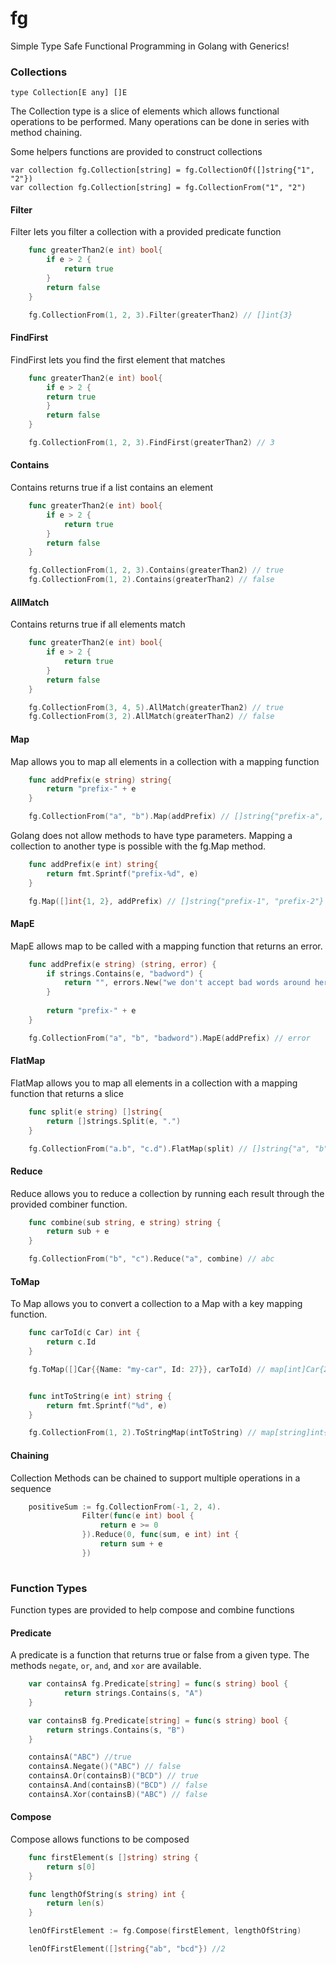 # fg

Simple Type Safe Functional Programming in Golang with Generics! 

### Collections

```golang
type Collection[E any] []E
```

The Collection type is a slice of elements which allows functional operations to be performed. Many operations can be done in series with method chaining. 

Some helpers functions are provided to construct collections

```golang
var collection fg.Collection[string] = fg.CollectionOf([]string{"1", "2"})
var collection fg.Collection[string] = fg.CollectionFrom("1", "2")
```

#### Filter

Filter lets you filter a collection with a provided predicate function

```go
    func greaterThan2(e int) bool{
        if e > 2 {
            return true
        }
        return false
    }

    fg.CollectionFrom(1, 2, 3).Filter(greaterThan2) // []int{3}
```

#### FindFirst

FindFirst lets you find the first element that matches 

```go
    func greaterThan2(e int) bool{
        if e > 2 {
        return true
        }
        return false
    }

    fg.CollectionFrom(1, 2, 3).FindFirst(greaterThan2) // 3
```

#### Contains

Contains returns true if a list contains an element

```go
    func greaterThan2(e int) bool{
        if e > 2 {
            return true
        }
        return false
    }

    fg.CollectionFrom(1, 2, 3).Contains(greaterThan2) // true
    fg.CollectionFrom(1, 2).Contains(greaterThan2) // false
```

#### AllMatch

Contains returns true if all elements match

```go
    func greaterThan2(e int) bool{
        if e > 2 {
            return true
        }
        return false
    }

    fg.CollectionFrom(3, 4, 5).AllMatch(greaterThan2) // true
    fg.CollectionFrom(3, 2).AllMatch(greaterThan2) // false
```

#### Map

Map allows you to map all elements in a collection with a mapping function

```go
    func addPrefix(e string) string{
        return "prefix-" + e
    }

    fg.CollectionFrom("a", "b").Map(addPrefix) // []string{"prefix-a", "prefix-b"}
```

Golang does not allow methods to have type parameters. Mapping a collection to another type is possible with the fg.Map method. 

```go
    func addPrefix(e int) string{
        return fmt.Sprintf("prefix-%d", e)
    }

    fg.Map([]int{1, 2}, addPrefix) // []string{"prefix-1", "prefix-2"}
```

#### MapE

MapE allows map to be called with a mapping function that returns an error.

```go
    func addPrefix(e string) (string, error) {
        if strings.Contains(e, "badword") {
			return "", errors.New("we don't accept bad words around here")
        }   
		
        return "prefix-" + e
    }

    fg.CollectionFrom("a", "b", "badword").MapE(addPrefix) // error
```

#### FlatMap

FlatMap allows you to map all elements in a collection with a mapping function that returns a slice

```go
    func split(e string) []string{
		return []strings.Split(e, ".")
    }

    fg.CollectionFrom("a.b", "c.d").FlatMap(split) // []string{"a", "b", "c", "d"}
```

#### Reduce

Reduce allows you to reduce a collection by running each result through the provided combiner function.

```go
    func combine(sub string, e string) string {
        return sub + e
    }

    fg.CollectionFrom("b", "c").Reduce("a", combine) // abc
```

#### ToMap

To Map allows you to convert a collection to a Map with a key mapping function. 

```go
    func carToId(c Car) int {
        return c.Id
    }

    fg.ToMap([]Car{{Name: "my-car", Id: 27}}, carToId) // map[int]Car{27: Car{{Name: "my-car", Id: 27}}


    func intToString(e int) string {
        return fmt.Sprintf("%d", e)
    }

    fg.CollectionFrom(1, 2).ToStringMap(intToString) // map[string]int{"1": 1, "2": 2}
```

#### Chaining

Collection Methods can be chained to support multiple operations in a sequence

```go
    positiveSum := fg.CollectionFrom(-1, 2, 4).
                Filter(func(e int) bool {
                    return e >= 0 
                }).Reduce(0, func(sum, e int) int {
                    return sum + e
                })
                

```

### Function Types

Function types are provided to help compose and combine functions

#### Predicate

A predicate is a function that returns true or false from a given type. The methods `negate`, `or`, `and`, and `xor` are available.    

```go
    var containsA fg.Predicate[string] = func(s string) bool {
	    	return strings.Contains(s, "A")
    }

    var containsB fg.Predicate[string] = func(s string) bool {
        return strings.Contains(s, "B")
    }

    containsA("ABC") //true
    containsA.Negate()("ABC") // false
    containsA.Or(containsB)("BCD") // true
    containsA.And(containsB)("BCD") // false
    containsA.Xor(containsB)("ABC") // false
```

#### Compose

Compose allows functions to be composed 

```go
    func firstElement(s []string) string {
        return s[0]
    }

    func lengthOfString(s string) int {
        return len(s)
    }

    lenOfFirstElement := fg.Compose(firstElement, lengthOfString)

    lenOfFirstElement([]string{"ab", "bcd"}) //2
```


